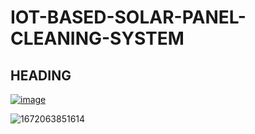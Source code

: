 # IOT-BASED-SOLAR-PANEL-CLEANING-SYSTEM

## HEADING
<a href="https://www.youtube.com/watch?v=SolaR4ohJPU"> ![image](https://user-images.githubusercontent.com/124425596/219943044-52ab591f-99d9-42aa-9d2f-920951f22c1d.png)
</a>

![1672063851614]()
